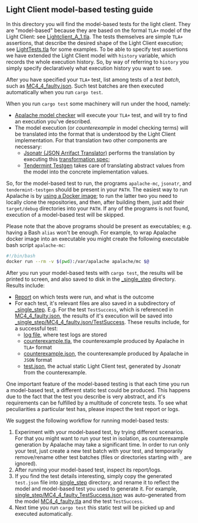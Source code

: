 ## Light Client model-based testing guide

In this directory you will find the model-based tests for the light client. 
They are "model-based" because they are based on the formal `TLA+` model of the Light Client: see [Lightclient_A_1.tla](../../../../docs/spec/lightclient/verification/Lightclient_A_1.tla).
The tests themselves are simple `TLA+` assertions, that describe the desired shape of the Light Client execution; 
see [LightTests.tla](LightTests.tla) for some examples. 
To be able to specify test assertions we have extended the Light Client model with `history` variable, 
which records the whole execution history. 
So, by way of referring to `history` you simply specify declaratively what execution history you want to see.

After you have specified your `TLA+` test, list among tests of a _test batch_, such as [MC4_4_faulty.json](MC4_4_faulty.json). 
Such test batches are then executed automatically when you run `cargo test`.

When you run `cargo test` some machinery will run under the hood, namely:
* [Apalache model checker](https://github.com/informalsystems/apalache) 
  will execute your `TLA+` test, and will try to find an execution you've described.
* The model execution (or _counterexample_ in model checking terms) 
  will be translated into the format that is understood by the Light Client implementation.
  For that translation two other components are necessary:
  * [Jsonatr (JSON Arrifact Translator)](https://github.com/informalsystems/jsonatr) 
    performs the translation by executing this [transformation spec](_jsonatr-lib/apalache_to_lite_test.json);
  * [Tendermint Testgen](https://github.com/informalsystems/tendermint-rs/tree/master/testgen)
  takes care of translating abstract values from the model into the concrete implementation values.
  
So, for the model-based test to run, the programs `apalache-mc`, `jsonatr`, and `tendermint-testgen` 
should be present in your `PATH`. The easiest way to run Apalache is by [using a Docker image](https://github.com/informalsystems/apalache/blob/unstable/docs/manual.md#useDocker); 
to run the latter two you need to locally clone the repositories, and then, 
after building them, just add their `target/debug` directories into your `PATH`. 
If any of the programs is not found, execution of a model-based test will be skipped.

Please note that the above programs should be present as executables; e.g. having a Bash `alias` won't be enough. For example, to wrap Apalache docker image into an executable you might create the following executable bash script `apalache-mc`:

```bash
#!/bin/bash
docker run --rm -v $(pwd):/var/apalache apalache/mc $@
```    

After you run your model-based tests with `cargo test`, the results will be printed to screen, 
and also saved to disk in the [_single_step](_single_step) directory.
Results include:
* [Report](_single_step/report) on which tests were run, and what is the outcome
* For each test, it's relevant files are also saved in a subdirectory of [_single_step](_single_step). 
  E.g. For the test `TestSuccess`, which is referenced in [MC4_4_faulty.json](MC4_4_faulty.json), 
  the results of it's execution will be saved into [_single_step/MC4_4_faulty.json/TestSuccess](_single_step/MC4_4_faulty.json/TestSuccess).
  These results include, for a successful test:
  * [log file](_single_step/MC4_4_faulty.json/TestSuccess/log), where test logs are stored
  * [counterexample.tla](_single_step/MC4_4_faulty.json/TestSuccess/counterexample.tla), 
  the counterexample produced by Apalache in `TLA+` format
  * [counterexample.json](_single_step/MC4_4_faulty.json/TestSuccess/counterexample.json), 
  the counterexample produced by Apalache in `JSON` format
  * [test.json](_single_step/MC4_4_faulty.json/TestSuccess/test.json), 
  the actual static Light Client test, generated by Jsonatr from the counterexample.
       
One important feature of the model-based testing is that each time you run a model-based test, 
a different static test could be produced. This happens due to the fact that the test you describe
is very abstract, and it's requirements can be fulfilled by a multitude of concrete tests. 
To see what peculiarities a particular test has, please inspect the test report or logs.

We suggest the following workflow for running model-based tests:

1. Experiment with your model-based test, by trying different scenarios. 
For that you might want to run your test in isolation, 
as counterexample generation by Apalache may take a significant time. 
In order to run only your test, just create a new test batch with your test, 
and temporarily remove/rename other test batches (files or directories starting with `_` are ignored).
2. After running your model-based test, inspect its report/logs. 
3. If you find the test details interesting, simply copy the generated `test.json` file 
into [single_step](single_step) directory, and rename it to reflect the model and model-based test you used to generate it.
For example, [single_step/MC4_4_faulty_TestSuccess.json](single_step/MC4_4_faulty_TestSuccess.json) 
was auto-generated from the model [MC4_4_faulty.tla](MC4_4_faulty.tla) and the test `TestSuccess`.
4. Next time you run `cargo test` this static test will be picked up and executed automatically.

 